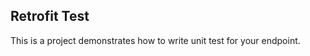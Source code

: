 Retrofit Test
--------------------
This is a project demonstrates how to write unit test for your endpoint.